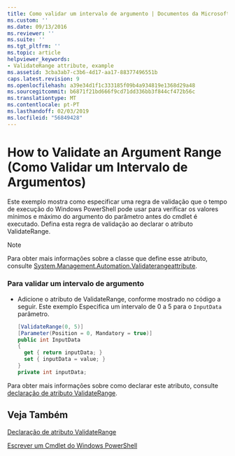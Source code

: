 ```yaml
---
title: Como validar um intervalo de argumento | Documentos da Microsoft
ms.custom: ''
ms.date: 09/13/2016
ms.reviewer: ''
ms.suite: ''
ms.tgt_pltfrm: ''
ms.topic: article
helpviewer_keywords:
- ValidateRange attribute, example
ms.assetid: 3cba3ab7-c3b6-4d17-aa17-88377496551b
caps.latest.revision: 9
ms.openlocfilehash: a39e34d1f1c333185f09b4a934819e1368d29a48
ms.sourcegitcommit: b6871f21bd666f9cd71dd336bb3f844cf472b56c
ms.translationtype: MT
ms.contentlocale: pt-PT
ms.lasthandoff: 02/03/2019
ms.locfileid: "56849428"
---
```

# <a name="how-to-validate-an-argument-range"></a>How to Validate an Argument Range (Como Validar um Intervalo de Argumentos)

Este exemplo mostra como especificar uma regra de validação que o tempo de execução do Windows PowerShell pode usar para verificar os valores mínimos e máximo do argumento do parâmetro antes do cmdlet é executado. Defina esta regra de validação ao declarar o atributo ValidateRange.

> [!NOTE]
> Para obter mais informações sobre a classe que define esse atributo, consulte [System.Management.Automation.Validaterangeattribute](/dotnet/api/System.Management.Automation.ValidateRangeAttribute).

### <a name="to-validate-an-argument-range"></a>Para validar um intervalo de argumento

- Adicione o atributo de ValidateRange, conforme mostrado no código a seguir. Este exemplo Especifica um intervalo de 0 a 5 para o `InputData` parâmetro.

    ```csharp
    [ValidateRange(0, 5)]
    [Parameter(Position = 0, Mandatory = true)]
    public int InputData
    {
      get { return inputData; }
      set { inputData = value; }
    }
    private int inputData;
    ```

Para obter mais informações sobre como declarar este atributo, consulte [declaração de atributo ValidateRange](./validaterange-attribute-declaration.md).

## <a name="see-also"></a>Veja Também

[Declaração de atributo ValidateRange](./validaterange-attribute-declaration.md)

[Escrever um Cmdlet do Windows PowerShell](./writing-a-windows-powershell-cmdlet.md)
